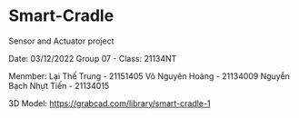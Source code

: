 # Smart-Cradle
Sensor and Actuator project

Date: 03/12/2022
Group 07 - Class: 21134NT

Menmber:
Lại Thế Trung - 21151405
Võ Nguyên Hoàng - 21134009
Nguyễn Bạch Nhựt Tiến - 21134015

3D Model: https://grabcad.com/library/smart-cradle-1
